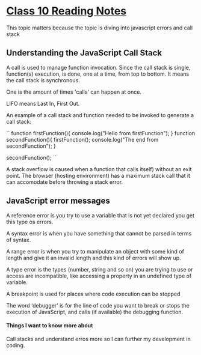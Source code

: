 # [Class 10 Reading Notes](https://github.com/snur206/reading-notes/blob/main/301/class10notes.md)

This topic matters because the topic is diving into javascript errors and call stack

## Understanding the JavaScript Call Stack

A call is used to manage function invocation. Since the call stack is single, function(s) execution, is done, one at a time, from top to bottom. It means the call stack is synchronous.

One is the amount of times 'calls' can happen at once.

LIFO means Last In, First Out.

An example of a call stack and function needed to be invoked to generate a call stack:

``
function firstFunction(){
  console.log("Hello from firstFunction");
}
function secondFunction(){
  firstFunction();
  console.log("The end from secondFunction");
}

secondFunction();
``

A stack overflow is caused when a function that calls itself) without an exit point. The browser (hosting environment) has a maximum stack call that it can accomodate before throwing a stack error.

## JavaScript error messages

A reference error is you try to use a variable that is not yet declared you get this type os errors.

A syntax error is when you have something that cannot be parsed in terms of syntax.

A range error is when you try to manipulate an object with some kind of length and give it an invalid length and this kind of errors will show up.

A type error is the types (number, string and so on) you are trying to use or access are incompatible, like accessing a property in an undefined type of variable.

A breakpoint is used for places where code execution can be stopped

The word ‘debugger’ is for the line of code you want to break or stops the execution of JavaScript, and calls (if available) the debugging function.

#### Things I want to know more about

Call stacks and understand erros more so I can further my development in coding.
